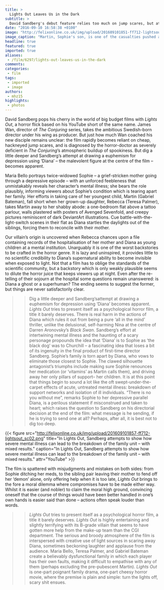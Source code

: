 ```yaml
---
title: >
  Lights Out Leaves Us in the Dark
subtitle: >
  David Sandberg's debut feature relies too much on jump scares, but attempts to tackle heavy topics
date: "2016-09-10 16:58:38 +0100"
image: "http://felixonline.co.uk/img/upload/201609101851-ff712-lightsout_sc01.png"
image_caption: "Martin, Sophie's son, is one of the casualties pushed away by her sinister companion 'Diana'."
headline: true
featured: true
imported: true
aliases:
 - /film/6297/lights-out-leaves-us-in-the-dark
comments:
categories:
 - film
tags:
 - imported
 - image
authors:
 - mhz15
highlights:
 - photos
---
```


David Sandberg pops his cherry in the world of big budget films with _Lights Out_, a horror flick based on his YouTube short of the same name. James Wan, director of _The Conjuring_ series, takes the ambitious Swedish-born director under his wing as producer. But just how much Wan coached his new disciple remains unclear: the film rapidly becomes reliant on cheap, hackneyed jump scares, and is diagnosed by the horror-doctor as severely deficient in _The Conjuring_’s atmospheric buildup of spookiness. But dig a little deeper and Sandberg’s attempt at drawing a euphemism for depression using ‘Diana’ – the malevolent figure at the centre of the film – becomes apparent.

Maria Bello portrays twice-widowed Sophie – a grief-stricken mother going through a depressive episode – with an unforced feebleness that unmistakably reveals her character’s mental illness; she bears the role plausibly, informing viewers about Sophie’s condition which is tearing apart her family. Her efforts in taking care of her youngest child, Martin (Gabriel Bateman), fall short when her grown-up daughter, Rebecca (Teresa Palmer), takes Martin away to her shabby abode: a one-bedroom flat above a tattoo parlour, walls plastered with posters of Avenged Sevenfold, and creepy pictures reminiscent of dark DeviantArt illustrations. Cue battle-with-the-light-switch scenes in their flat as Diana startles the daylights out of the siblings, forcing them to reconcile with their mother.

Our villain’s origin is uncovered when Rebecca chances upon a file containing records of the hospitalisation of her mother and Diana as young children at a mental institution. Unarguably it is one of the worst backstories to be crafted in the horror genre. It is lazy and uninspired, it provides little to no scientific credibility to Diana’s supernatural ability to become invisible when exposed to light. Not that a film has to oblige the standards of the scientific community, but a backstory which is only weakly plausible seems to dilute the horror juice that keeps viewers up at night. Even after the re-telling of their sojourn at the hospital some questions remain unanswered: is Diana a ghost or a superhuman? The ending seems to suggest the former, but things are never satisfactorily clear.
> > Dig a little deeper and Sandberg’sattempt at drawing a euphemism for depression using ‘Diana’  becomes apparent.
_Lights Out_ tries to present itself as a psychological horror film, a title it barely deserves. There is real harm in the actions of Diana which rules it out from being a pure ‘all in the mind’ thriller, unlike the delusional, self-harming Nina at the centre of Darren Aronovsky’s _Black Swan_. Sandberg’s effort at intertwining mental illness and the haunting of a scary personage propounds the idea that ‘Diana’ is to Sophie as ‘the black dog’ was to Churchill – a fascinating idea that loses a bit of its ingenuity in the final product of first-time director Sandberg. Sophie’s family is torn apart by Diana, who vows to eliminate those closest to Sophie. The clawed silhouette antagonist’s triumphs include making sure Sophie renounces her medication (or ‘vitamins’ as Martin calls them), and driving away her only pillars of support– her children. It is at this point that things begin to sound a lot like the oft swept-under-the-carpet effects of acute, untreated mental illness: breakdown of support networks and isolation of ill individuals. “There is no you without me”, remarks Sophie to her depressive parallel Diana, is a perilous statement if misconstrued and taken to heart; which raises the question to Sandberg on his directorial decision at the end of the film: what message is he sending, if he is trying to send one at all? Perhaps, after all, it is best not to dig too deep.



{{< figure src="http://felixonline.co.uk/img/upload/201609101857-ff712-lightsout_sc02.png" title="In Lights Out, Sandberg attempts to show how severe mental illness can lead to the breakdown of the family unit – with mixed results." caption="In Lights Out, Sandberg attempts to show how severe mental illness can lead to the breakdown of the family unit – with mixed results." attr="YouTube" >}}

The film is spattered with misjudgments and mistakes on both sides: from Sophie ditching her meds, to the sibling pair leaving their mother to fend off her ‘demon’ alone, only offering help when it is too late, _Lights Out_ brings to the fore a moral dilemma where compromises have to be made either way. Whilst it is easier (and nobler) to claim the moral high ground, convincing oneself that the course of things would have been better handled in one’s own hands is easier said than done – actions often speak louder than words.
> > _Lights Out_ tries to present itself as a psychological horror film, a title it barely deserves.
_Lights Out_ is highly entertaining and slightly terrifying with its B-grade villain that seems to have gotten more help from the make-up team than the CGI department. The serious and broody atmosphere of the film is interspersed with creative use of light sources in scaring away Diana, sometimes beckoning laughter and applause from the audience. Maria Bello, Teresa Palmer, and Gabriel Bateman create a believably dysfunctional family in which each player has their own faults, making it difficult to empathise with any of them (perhaps excluding the pre-pubescent Martin). _Lights Out_ is one-part poignant family drama, one-part cheesy horror movie, where the premise is plain and simple: turn the lights off, scary shit ensues.
